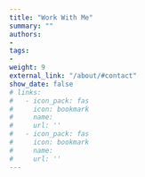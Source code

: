 ```yaml
---
title: "Work With Me"
summary: ""
authors:
- 
tags:
- 
weight: 9
external_link: "/about/#contact"
show_date: false
# links:
#   - icon_pack: fas
#     icon: bookmark
#     name: 
#     url: ''
#   - icon_pack: fas
#     icon: bookmark
#     name: 
#     url: ''
---
```



